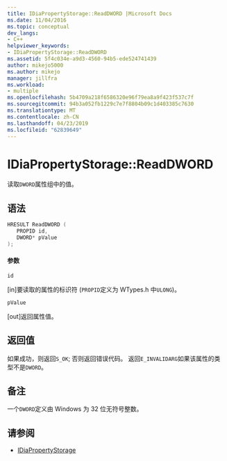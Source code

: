 ```yaml
---
title: IDiaPropertyStorage::ReadDWORD |Microsoft Docs
ms.date: 11/04/2016
ms.topic: conceptual
dev_langs:
- C++
helpviewer_keywords:
- IDiaPropertyStorage::ReadDWORD
ms.assetid: 5f4c034e-a9d3-4560-94b5-ede524741439
author: mikejo5000
ms.author: mikejo
manager: jillfra
ms.workload:
- multiple
ms.openlocfilehash: 5b4709a218f6586320e96f79ea8a9f423f537c7f
ms.sourcegitcommit: 94b3a052fb1229c7e7f8804b09c1d403385c7630
ms.translationtype: MT
ms.contentlocale: zh-CN
ms.lasthandoff: 04/23/2019
ms.locfileid: "62839649"
---
```

# <a name="idiapropertystoragereaddword"></a>IDiaPropertyStorage::ReadDWORD
读取`DWORD`属性组中的值。

## <a name="syntax"></a>语法

```C++
HRESULT ReadDWORD ( 
   PROPID id,
   DWORD* pValue
);
```

#### <a name="parameters"></a>参数
 `id`

[in]要读取的属性的标识符 (`PROPID`定义为 WTypes.h 中`ULONG`)。

 `pValue`

[out]返回属性值。

## <a name="return-value"></a>返回值
 如果成功，则返回`S_OK`; 否则返回错误代码。 返回`E_INVALIDARG`如果该属性的类型不是`DWORD`。

## <a name="remarks"></a>备注
 一个`DWORD`定义由 Windows 为 32 位无符号整数。

## <a name="see-also"></a>请参阅
- [IDiaPropertyStorage](../../debugger/debug-interface-access/idiapropertystorage.md)